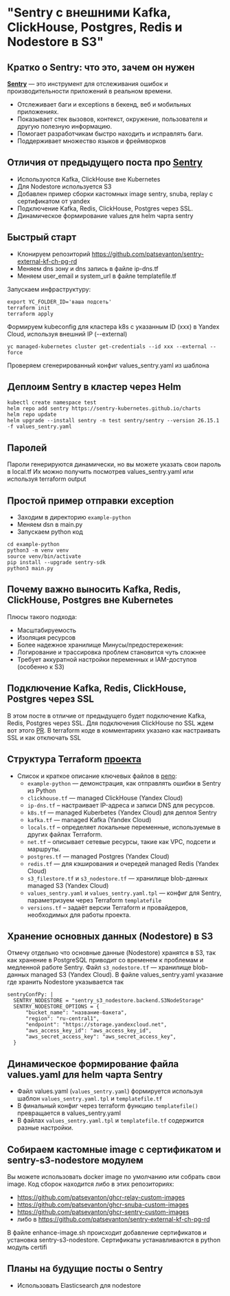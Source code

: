 # **"Sentry с внешними Kafka, ClickHouse, Postgres, Redis и Nodestore в S3"**

## Кратко о Sentry: что это, зачем он нужен

**[Sentry](https://github.com/getsentry/sentry)** — это инструмент для отслеживания ошибок и производительности приложений в реальном времени.

- Отслеживает баги и exceptions в бекенд, веб и мобильных приложениях.
- Показывает стек вызовов, контекст, окружение, пользователя и другую полезную информацию.
- Помогает разработчикам быстро находить и исправлять баги.
- Поддерживает множество языков и фреймворков

## Отличия от предыдущего поста про [Sentry](https://habr.com/ru/companies/magnit/articles/831264/)
- Используются Kafka, ClickHouse вне Kubernetes
- Для Nodestore используется S3
- Добавлен пример сборки кастомных image sentry, snuba, replay с сертификатом от yandex
- Подключение Kafka, Redis, ClickHouse, Postgres через SSL.
- Динамическое формирование values для helm чарта sentry

## Быстрый старт

- Клонируем репозиторий https://github.com/patsevanton/sentry-external-kf-ch-pg-rd
- Меняем dns зону и dns запись в файле ip-dns.tf
- Меняем user_email и system_url в файле templatefile.tf

Запускаем инфраструктуру:

```shell
export YC_FOLDER_ID='ваша подсеть'
terraform init
terraform apply
```

Формируем kubeconfig для кластера k8s с указанным ID (xxx) в Yandex Cloud, используя внешний IP (--external)
```shell
yc managed-kubernetes cluster get-credentials --id xxx --external --force
```

Проверяем сгенерированный конфиг values_sentry.yaml из шаблона

## Деплоим Sentry в кластер через Helm
```shell
kubectl create namespace test
helm repo add sentry https://sentry-kubernetes.github.io/charts
helm repo update
helm upgrade --install sentry -n test sentry/sentry --version 26.15.1 -f values_sentry.yaml
```

## Паролей
Пароли генерируются динамически, но вы можете указать свои пароль в local.tf
Их можно получить посмотрев values_sentry.yaml или используя terraform output

## Простой пример отправки exception
- Заходим в директорию `example-python`
- Меняем dsn в main.py
- Запускаем python код
```shell
cd example-python
python3 -m venv venv
source venv/bin/activate
pip install --upgrade sentry-sdk
python3 main.py
```

## Почему важно выносить Kafka, Redis, ClickHouse, Postgres вне Kubernetes
Плюсы такого подхода:
* Масштабируемость
* Изоляция ресурсов
* Более надежное хранилище
Минусы/предостережения:
* Логирование и трассировка проблем становится чуть сложнее
* Требует аккуратной настройки переменных и IAM-доступов (особенно к S3)

## Подключение Kafka, Redis, ClickHouse, Postgres через SSL
В этом посте в отличие от предыдущего будет подключение Kafka, Redis, Postgres через SSL.
Для подключения ClickHouse по SSL ждем вот этого [PR](https://github.com/sentry-kubernetes/charts/pull/1671).
В terraform коде в комментариях указано как настраивать SSL и как отключать SSL

## Структура Terraform [проекта](https://github.com/patsevanton/sentry-external-kf-ch-pg-rd)
- Список и краткое описание ключевых файлов в [репо](https://github.com/patsevanton/sentry-external-kf-ch-pg-rd):
    - `example-python` — демонстрация, как отправлять ошибки в Sentry из Python
    - `clickhouse.tf` — managed ClickHouse (Yandex Cloud)
    - `ip-dns.tf` – настраивает IP-адреса и записи DNS для ресурсов.
    - `k8s.tf` — managed Kuberbetes (Yandex Cloud) для деплоя Sentry
    - `kafka.tf` — managed Kafka (Yandex Cloud)
    - `locals.tf` – определяет локальные переменные, используемые в других файлах Terraform.
    - `net.tf` – описывает сетевые ресурсы, такие как VPC, подсети и маршруты.
    - `postgres.tf` — managed Postgres (Yandex Cloud)
    - `redis.tf` — для кэширования и очередей managed Redis (Yandex Cloud)
    - `s3_filestore.tf` и `s3_nodestore.tf` — хранилище blob-данных managed S3 (Yandex Cloud)
    - `values_sentry.yaml` и `values_sentry.yaml.tpl` — конфиг для Sentry, параметризуем через Terraform `templatefile`
    - `versions.tf` – задаёт версии Terraform и провайдеров, необходимых для работы проекта.

## Хранение основных данных (Nodestore) в S3
Отмечу отдельно что основные данные (Nodestore) хранятся в S3, так как хранение в PostgreSQL приводит со временем к проблемам и медленной работе Sentry.
Файл `s3_nodestore.tf` — хранилище blob-данных managed S3 (Yandex Cloud).
В файле values_sentry.yaml указание где хранить Nodestore указывается так
```
sentryConfPy: |
  SENTRY_NODESTORE = "sentry_s3_nodestore.backend.S3NodeStorage"
  SENTRY_NODESTORE_OPTIONS = {
      "bucket_name": "название-бакета",
      "region": "ru-central1",
      "endpoint": "https://storage.yandexcloud.net",
      "aws_access_key_id": "aws_access_key_id",
      "aws_secret_access_key": "aws_secret_access_key",
  }
```

## Динамическое формирование файла values.yaml для helm чарта Sentry
- Файл values.yaml (`values_sentry.yaml`) формируется используя шаблон `values_sentry.yaml.tpl` и `templatefile.tf`
- В финальный конфиг через terraform функцию `templatefile()` превращается в values_sentry.yaml
- В файлах `values_sentry.yaml.tpl` и `templatefile.tf` содержится разные настройки.

## Собираем кастомные image с сертификатом и sentry-s3-nodestore модулем
Вы можете использовать docker image по умолчанию или собрать свои image.
Код сборок находится либо в этих репозиториях:
- https://github.com/patsevanton/ghcr-relay-custom-images
- https://github.com/patsevanton/ghcr-snuba-custom-images
- https://github.com/patsevanton/ghcr-sentry-custom-images
- либо в https://github.com/patsevanton/sentry-external-kf-ch-pg-rd

В файле enhance-image.sh происходит добавление сертификатов и установка sentry-s3-nodestore.
Сертификаты устанавливаются в python модуль certifi

## Планы на будущие посты о Sentry
- Использовать Elasticsearch для nodestore
